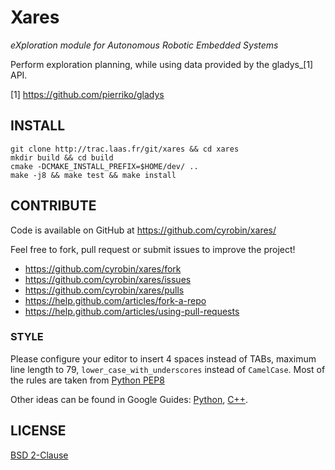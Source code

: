 Xares
=====

*eXploration module for Autonomous Robotic Embedded Systems*

Perform exploration planning, while using data provided by the gladys_[1] API.

[1] https://github.com/pierriko/gladys

INSTALL
-------

    git clone http://trac.laas.fr/git/xares && cd xares
    mkdir build && cd build
    cmake -DCMAKE_INSTALL_PREFIX=$HOME/dev/ ..
    make -j8 && make test && make install

CONTRIBUTE
----------

Code is available on GitHub at https://github.com/cyrobin/xares/

Feel free to fork, pull request or submit issues to improve the project!

* https://github.com/cyrobin/xares/fork
* https://github.com/cyrobin/xares/issues
* https://github.com/cyrobin/xares/pulls
* https://help.github.com/articles/fork-a-repo
* https://help.github.com/articles/using-pull-requests

### STYLE

Please configure your editor to insert 4 spaces instead of TABs, maximum line
length to 79, `lower_case_with_underscores` instead of `CamelCase`. Most of the
rules are taken from [Python PEP8](http://www.python.org/dev/peps/pep-0008/)

Other ideas can be found in Google Guides:
[Python](http://google-styleguide.googlecode.com/svn/trunk/pyguide.html),
[C++](http://google-styleguide.googlecode.com/svn/trunk/cppguide.xml).


LICENSE
-------

[BSD 2-Clause](http://opensource.org/licenses/BSD-2-Clause)
